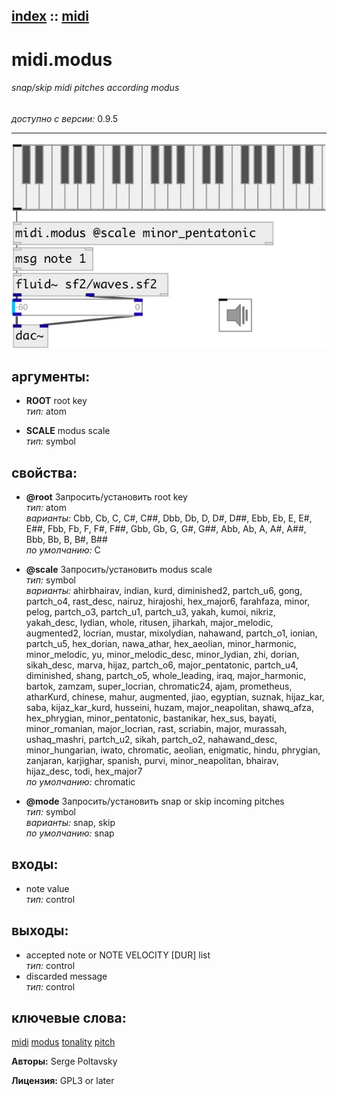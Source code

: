 [index](index.html) :: [midi](category_midi.html)
---

# midi.modus

###### snap/skip midi pitches according modus

*доступно с версии:* 0.9.5

---




[![example](../examples/img/midi.modus.jpg)](../examples/pd/midi.modus.pd)



## аргументы:

* **ROOT**
root key<br>
_тип:_ atom<br>

* **SCALE**
modus scale<br>
_тип:_ symbol<br>





## свойства:

* **@root** 
Запросить/установить root key<br>
_тип:_ atom<br>
_варианты:_ Cbb, Cb, C, C#, C##, Dbb, Db, D, D#, D##, Ebb, Eb, E, E#, E##, Fbb, Fb, F, F#, F##, Gbb, Gb, G, G#, G##, Abb, Ab, A, A#, A##, Bbb, Bb, B, B#, B##<br>
_по умолчанию:_ C<br>

* **@scale** 
Запросить/установить modus scale<br>
_тип:_ symbol<br>
_варианты:_ ahirbhairav, indian, kurd, diminished2, partch_u6, gong, partch_o4, rast_desc, nairuz, hirajoshi, hex_major6, farahfaza, minor, pelog, partch_o3, partch_u1, partch_u3, yakah, kumoi, nikriz, yakah_desc, lydian, whole, ritusen, jiharkah, major_melodic, augmented2, locrian, mustar, mixolydian, nahawand, partch_o1, ionian, partch_u5, hex_dorian, nawa_athar, hex_aeolian, minor_harmonic, minor_melodic, yu, minor_melodic_desc, minor_lydian, zhi, dorian, sikah_desc, marva, hijaz, partch_o6, major_pentatonic, partch_u4, diminished, shang, partch_o5, whole_leading, iraq, major_harmonic, bartok, zamzam, super_locrian, chromatic24, ajam, prometheus, atharKurd, chinese, mahur, augmented, jiao, egyptian, suznak, hijaz_kar, saba, kijaz_kar_kurd, husseini, huzam, major_neapolitan, shawq_afza, hex_phrygian, minor_pentatonic, bastanikar, hex_sus, bayati, minor_romanian, major_locrian, rast, scriabin, major, murassah, ushaq_mashri, partch_u2, sikah, partch_o2, nahawand_desc, minor_hungarian, iwato, chromatic, aeolian, enigmatic, hindu, phrygian, zanjaran, karjighar, spanish, purvi, minor_neapolitan, bhairav, hijaz_desc, todi, hex_major7<br>
_по умолчанию:_ chromatic<br>

* **@mode** 
Запросить/установить snap or skip incoming pitches<br>
_тип:_ symbol<br>
_варианты:_ snap, skip<br>
_по умолчанию:_ snap<br>



## входы:

* note value<br>
_тип:_ control



## выходы:

* accepted note or NOTE VELOCITY [DUR] list<br>
_тип:_ control
* discarded message<br>
_тип:_ control



## ключевые слова:

[midi](keywords/midi.html)
[modus](keywords/modus.html)
[tonality](keywords/tonality.html)
[pitch](keywords/pitch.html)






**Авторы:** Serge Poltavsky




**Лицензия:** GPL3 or later





